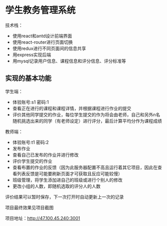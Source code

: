 # 学生教务管理系统 

技术栈：
- 使用react和antd设计前端界面
- 使用react-router进行页面切换
- 使用redux进行不同页面间的信息共享
- 用express实现后端
- 用mysql记录用户信息、课程信息和评分信息、评分标准等

## 实现的基本功能

学生端：
- 体验账号:s1 密码:1
- 查看正在进行的课程和课程详情，并根据课程进行作业的提交
- 评价其他同学提交的作业，每位学生提交的作为将会由老师，自己和另外n名随机挑选出来的同学（有老师设定）进行评分，最后计算平均分作为课程成绩

教师端：
- 体验账号:t1 密码:2
- 发布作业
- 查看自己已发布的作业并进行修改
- 评价学生提交的作业
- 查看布置的作业的反馈（因为此服务器配置不高且运行着其它项目，因此在查看列表反馈是可能要刷新页面才可获取且反应可能较慢）
- 班级管理，将学生添加进自己的班级或进行个别人的修改
- 更改小组的人数，即随机选取的评分人的人数

评价结果可以暂时保存，下一次打开时自动更新上一次的记录

项目最终效果见项目截图

项目地址：http://47.100.45.240:3001
